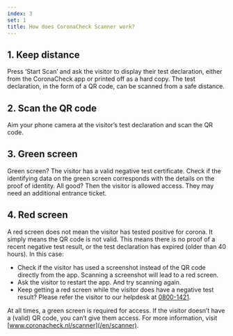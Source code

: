 ```yaml
---
index: 3
set: 1
title: How does CoronaCheck Scanner work?
---
```

## 1. Keep distance

Press ‘Start Scan’ and ask the visitor to display their test declaration, either from the CoronaCheck app or printed off as a hard copy. The test declaration, in the form of a QR code, can be scanned from a safe distance. 

## 2. Scan the QR code

Aim your phone camera at the visitor’s test declaration and scan the QR code.

## 3. Green screen

Green screen? The visitor has a valid negative test certificate. Check if the identifying data on the green screen corresponds with the details on the proof of identity. All good? Then the visitor is allowed access. They may need an additional entrance ticket. 

## 4. Red screen
A red screen does not mean the visitor has tested positive for corona. It simply means the QR code is not valid. This means there is no proof of a recent negative test result, or the test declaration has expired (older than 40 hours). In this case:

- Check if the visitor has used a screenshot instead of the QR code directly from the app. Scanning a screenshot will lead to a red screen.
- Ask the visitor to restart the app. And try scanning again. 
- Keep getting a red screen while the visitor does have a negative test result? Please refer the visitor to our helpdesk at <a href="tel:0800-1421">0800-1421</a>.

At all times, a green screen is required for access. If the visitor doesn’t have a (valid) QR code, you can’t give them access. For more information, visit [www.coronacheck.nl/scanner](/en/scanner).
